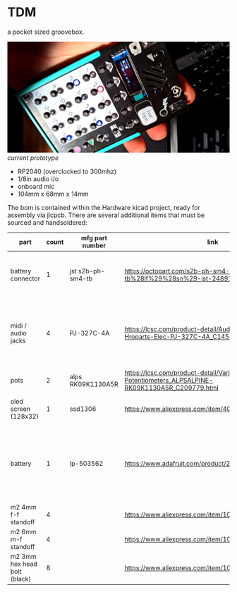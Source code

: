 # TDM

a pocket sized groovebox.

![prototype v6](Images/twrtdm_card.jpg)
*current prototype*

- RP2040 (overclocked to 300mhz)
- 1/8in audio i/o
- onboard mic
- 104mm x 68mm x 14mm

The bom is contained within the Hardware kicad project, ready for assembly via jlcpcb.
There are several additional items that must be sourced and handsoldered:

| part                         | count | mfg part number   | link                                                                                                   | notes                                                                                 |
|------------------------------|-------|-------------------|--------------------------------------------------------------------------------------------------------|---------------------------------------------------------------------------------------|
| battery connector            | 1     | jst s2b-ph-sm4-tb | https://octopart.com/s2b-ph-sm4-tb%28lf%29%28sn%29-jst-248913                                          | these are redibly available from aliexpress as well                                   |
| midi / audio jacks           | 4     | PJ-327C-4A        | https://lcsc.com/product-detail/Audio-Connectors_Korean-Hroparts-Elec-PJ-327C-4A_C145813.html          | I believe there is an equivalent CUI headphone jack. I'm using this cheaper version   |
| pots                         | 2     | alps RK09K1130A5R | https://lcsc.com/product-detail/Variable-Resistors-Potentiometers_ALPSALPINE-RK09K1130A5R_C209779.html |                                                                                       |
| oled screen (128x32)         | 1     | ssd1306           | https://www.aliexpress.com/item/4000842671330.html                                                     | I'm using the white / solderable version.                                             |
| battery                      | 1     | lp-503562         | https://www.adafruit.com/product/258                                                                   | There are other cheaper sources for these. Confirm the correct polarity before using. |
| m2 4mm f-f standoff          | 4     |                   | https://www.aliexpress.com/item/1005002145042844.html                                                  |                                                                                       |
| m2 6mm m-f standoff          | 4     |                   | https://www.aliexpress.com/item/1005002145042844.html                                                  |                                                                                       |
| m2 3mm hex head bolt (black) | 8     |                   | https://www.aliexpress.com/item/10000148429238.html                                                    |                                                                                       |
